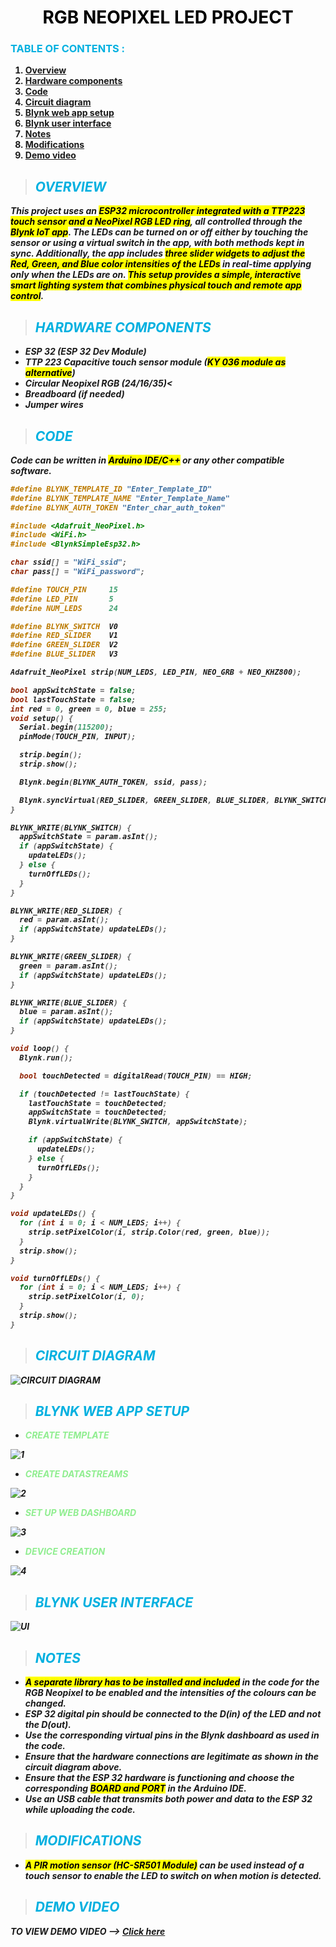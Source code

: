 # <center><b><font color="black">RGB NEOPIXEL LED PROJECT</font>

### **<font color="lighblue">TABLE OF CONTENTS :</font>**
<ol>
<li><a href="#overview">Overview</a></li>
<li><a href="#hardware-components">Hardware components</a></li>
<li><a href="#code">Code</a></li>
<li><a href="#circuit-diagram">Circuit diagram</a></li>
<li><a href="#blynk-web-app-setup">Blynk web app setup</a></li>
<li><a href="#blynk-user-interface">Blynk user interface</a></li>
<li><a href="#notes">Notes</a></li>
<li><a href="#modifications">Modifications</a></li>
<li><a href="#demo-video">Demo video</a></li>
</ol>

> ## <b><i><font color="lighblue">OVERVIEW</font>

**This project uses an <mark>ESP32 microcontroller integrated with a TTP223 touch sensor and a NeoPixel RGB LED ring</mark>, all controlled through the <mark>Blynk IoT app</mark>. The LEDs can be turned on or off either by touching the sensor or using a virtual switch in the app, with both methods kept in sync. Additionally, the app includes <mark>three slider widgets to adjust the Red, Green, and Blue color intensities of the LEDs</mark> in real-time applying only when the LEDs are on. <mark>This setup provides a simple, interactive smart lighting system that combines physical touch and remote app control</mark>.**

> ## <b><i><font color="lighblue">HARDWARE COMPONENTS</font>
<ul>
<li><b>ESP 32 (ESP 32 Dev Module)</b></li>
<li><b>TTP 223 Capacitive touch sensor module (<mark>KY 036 module as alternative</mark>)</b></li>
<li><b>Circular Neopixel RGB (24/16/35)<</b></li>
<li><b>Breadboard (if needed)</b></li>
<li><b>Jumper wires</b></li>
</ul>

> ## <b><i><font color="lighblue">CODE</font>

**Code can be written in <mark>Arduino IDE/C++</mark> or any other compatible software.**

```cpp
#define BLYNK_TEMPLATE_ID "Enter_Template_ID"
#define BLYNK_TEMPLATE_NAME "Enter_Template_Name"
#define BLYNK_AUTH_TOKEN "Enter_char_auth_token"

#include <Adafruit_NeoPixel.h>
#include <WiFi.h>
#include <BlynkSimpleEsp32.h>

char ssid[] = "WiFi_ssid";
char pass[] = "WiFi_password";

#define TOUCH_PIN     15
#define LED_PIN       5
#define NUM_LEDS      24

#define BLYNK_SWITCH  V0
#define RED_SLIDER    V1
#define GREEN_SLIDER  V2
#define BLUE_SLIDER   V3

Adafruit_NeoPixel strip(NUM_LEDS, LED_PIN, NEO_GRB + NEO_KHZ800);

bool appSwitchState = false;
bool lastTouchState = false;
int red = 0, green = 0, blue = 255;
void setup() {
  Serial.begin(115200);
  pinMode(TOUCH_PIN, INPUT);

  strip.begin();
  strip.show(); 

  Blynk.begin(BLYNK_AUTH_TOKEN, ssid, pass);

  Blynk.syncVirtual(RED_SLIDER, GREEN_SLIDER, BLUE_SLIDER, BLYNK_SWITCH);
}

BLYNK_WRITE(BLYNK_SWITCH) {
  appSwitchState = param.asInt();
  if (appSwitchState) {
    updateLEDs();
  } else {
    turnOffLEDs();
  }
}

BLYNK_WRITE(RED_SLIDER) {
  red = param.asInt();
  if (appSwitchState) updateLEDs();
}

BLYNK_WRITE(GREEN_SLIDER) {
  green = param.asInt();
  if (appSwitchState) updateLEDs();
}

BLYNK_WRITE(BLUE_SLIDER) {
  blue = param.asInt();
  if (appSwitchState) updateLEDs();
}

void loop() {
  Blynk.run();

  bool touchDetected = digitalRead(TOUCH_PIN) == HIGH;

  if (touchDetected != lastTouchState) {
    lastTouchState = touchDetected;
    appSwitchState = touchDetected;
    Blynk.virtualWrite(BLYNK_SWITCH, appSwitchState);

    if (appSwitchState) {
      updateLEDs();
    } else {
      turnOffLEDs();
    }
  }
}

void updateLEDs() {
  for (int i = 0; i < NUM_LEDS; i++) {
    strip.setPixelColor(i, strip.Color(red, green, blue));
  }
  strip.show();
}

void turnOffLEDs() {
  for (int i = 0; i < NUM_LEDS; i++) {
    strip.setPixelColor(i, 0);
  }
  strip.show();
}
```

> ## <b><i><font color="lighblue">CIRCUIT DIAGRAM</font>

![CIRCUIT DIAGRAM](Circuit_diagram.png)

> ## <b><i><font color="lighblue">BLYNK WEB APP SETUP</font>
- <b><font color="lightgreen">CREATE TEMPLATE</font>

![1](1.png)

- <b><font color="lightgreen">CREATE DATASTREAMS</font>
  
![2](2.png)

- <b><font color="lightgreen">SET UP WEB DASHBOARD</font>
  
![3](3.png)

- <b><font color="lightgreen">DEVICE CREATION</font>

![4](4.png)

> ## <b><i><font color="lighblue">BLYNK USER INTERFACE</font>

![UI](phone.jpg)

> ## <b><i><font color="lighblue">NOTES</font>

<ul>
<li><mark>A separate library has to be installed and included</mark> in the code for the RGB Neopixel to be enabled and the intensities of the colours can be changed.</li>
<li>ESP 32 digital pin should be connected to the D(in) of the LED and not the D(out).</li>
<li>Use the corresponding virtual pins in the Blynk dashboard as used in the code.</li>
<li>Ensure that the hardware connections are legitimate as shown in the circuit diagram above.</li>
<li>Ensure that the ESP 32 hardware is functioning and choose the corresponding <mark>BOARD and PORT</mark> in the Arduino IDE.</li>
<li>Use an USB cable that transmits both power and data to the ESP 32 while uploading the code.</li>
</ul>

> ## <b><i><font color="lighblue">MODIFICATIONS</font>

<ul>
<li><mark>A PIR motion sensor (HC-SR501 Module)</mark> can be used instead of a touch sensor to enable the LED to switch on when motion is detected.</li>
</ul>

> ## <b><i><font color="lighblue">DEMO VIDEO</font>

<b>TO VIEW DEMO VIDEO --></b> [<ins>Click here</ins>](video.mp4)

